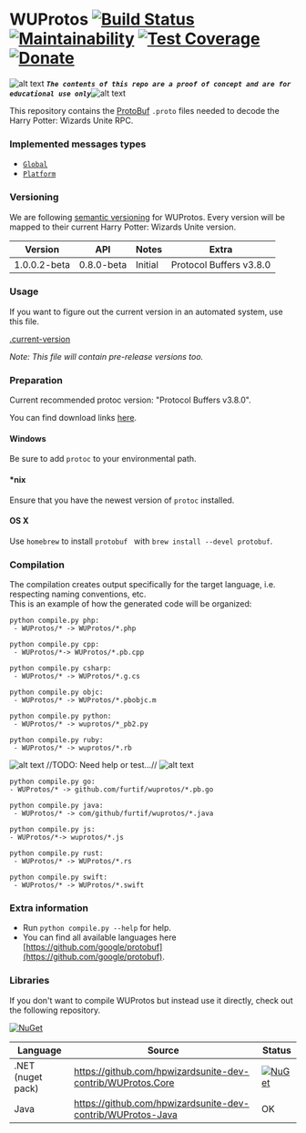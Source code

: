 <!-- define variables -->
[1.1]: http://i.imgur.com/M4fJ65n.png (ATTENTION)

WUProtos [![Build Status](https://travis-ci.org/Furtif/WUProtos.svg?branch=master)](https://travis-ci.org/Furtif/WUProtos) [![Maintainability](https://api.codeclimate.com/v1/badges/86d147c2b7a696427f0a/maintainability)](https://codeclimate.com/github/Furtif/WUProtos/maintainability) [![Test Coverage](https://api.codeclimate.com/v1/badges/86d147c2b7a696427f0a/test_coverage)](https://codeclimate.com/github/Furtif/WUProtos/test_coverage) [![Donate](https://img.shields.io/badge/Donate-PayPal-green.svg)](https://www.paypal.me/rocketbot)
===================

![alt text][1.1] <strong><em>`The contents of this repo are a proof of concept and are for educational use only`</em></strong>![alt text][1.1]<br/>

This repository contains the [ProtoBuf](https://github.com/google/protobuf) `.proto` files needed to decode the Harry Potter: Wizards Unite RPC.

### Implemented messages types
 - [``Global``](https://github.com/Furtif/WUProtos/blob/master/src/WUProtos/Networking/Requests/RequestType.proto)
 - [``Platform``](https://github.com/Furtif/WUProtos/blob/master/src/WUProtos/Networking/Platform/PlatformRequestType.proto) 
   
### Versioning

We are following [semantic versioning](http://semver.org/) for WUProtos.  Every version will be mapped to their current Harry Potter: Wizards Unite version.

| Version      | API           | Notes           | Extra                     |
|--------------|---------------|-----------------|---------------------------|
| 1.0.0.2-beta | 0.8.0-beta    | Initial         |  Protocol Buffers v3.8.0  |

### Usage

If you want to figure out the current version in an automated system, use this file.

[.current-version](https://raw.githubusercontent.com/Furtif/WUProtos/master/.current-version)

*Note: This file will contain pre-release versions too.*

### Preparation

Current recommended protoc version: "Protocol Buffers v3.8.0".

You can find download links [here](https://github.com/google/protobuf/releases).

#### Windows
Be sure to add `protoc` to your environmental path.

#### *nix
Ensure that you have the newest version of `protoc` installed.

#### OS X
Use `homebrew` to install `protobuf ` with `brew install --devel protobuf`.

### Compilation
The compilation creates output specifically for the target language, i.e. respecting naming conventions, etc.  
This is an example of how the generated code will be organized:

```
python compile.py php:
 - WUProtos/* -> WUProtos/*.php
```
```
python compile.py cpp:
 - WUProtos/*-> WUProtos/*.pb.cpp
```
```
python compile.py csharp:
 - WUProtos/* -> WUProtos/*.g.cs
 ```
 ```
 python compile.py objc:
  - WUProtos/* -> WUProtos/*.pbobjc.m
 ```
 ```
 python compile.py python:
  - WUProtos/* -> wuprotos/*_pb2.py
 ```
 ```
 python compile.py ruby:
  - WUProtos/* -> wuprotos/*.rb
 ```
 
![alt text][1.1] //TODO: Need help or test...// ![alt text][1.1] 
  
 ```
python compile.py go:
 - WUProtos/* -> github.com/furtif/wuprotos/*.pb.go
```
```
python compile.py java:
 - WUProtos/* -> com/github/furtif/wuprotos/*.java
 ```
 ```
python compile.py js:
 - WUProtos/*-> wuprotos/*.js
``` 
```
python compile.py rust:
 - WUProtos/* -> WUProtos/*.rs
```
```
python compile.py swift:
 - WUProtos/* -> WUProtos/*.swift
```

### Extra information

 - Run ```python compile.py --help``` for help.
 - You can find all available languages here [https://github.com/google/protobuf](https://github.com/google/protobuf).

### Libraries

If you don't want to compile WUProtos but instead use it directly, check out the following repository.

[![NuGet](https://img.shields.io/nuget/vpre/WUProtos.Core.svg?maxAge=60)](https://www.nuget.org/packages/WUProtos.Core)

| Language              | Source                                                         | Status                                                                                                                  |
|-----------------------|----------------------------------------------------------------|-------------------------------------------------------------------------------------------------------------------------|
| .NET (nuget pack)     | https://github.com/hpwizardsunite-dev-contrib/WUProtos.Core    | [![NuGet](https://img.shields.io/nuget/vpre/WUProtos.Core.svg?maxAge=60)](https://www.nuget.org/packages/WUProtos.Core) |
| Java                  | https://github.com/hpwizardsunite-dev-contrib/WUProtos-Java    |  OK                                                                                                                     |
